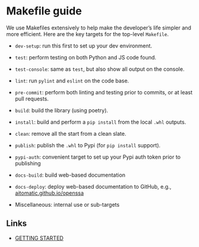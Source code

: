 # Makefile guide

We use Makefiles extensively to help make the developer’s life simpler and more efficient.
Here are the key targets for the top-level `Makefile`.

- `dev-setup`: run this first to set up your dev environment.

- `test`: perform testing on both Python and JS code found.

- `test-console`: same as `test`, but also show all output on the console.

- `lint`: run `pylint` and `eslint` on the code base.

- `pre-commit`: perform both linting and testing prior to commits, or at least pull requests.

- `build`: build the library (using poetry).

- `install`: build and perform a `pip install` from the local `.whl` outputs.

- `clean`: remove all the start from a clean slate.

- `publish`: publish the `.whl` to Pypi (for `pip install` support).

- `pypi-auth`: convenient target to set up your Pypi auth token prior to publishing

- `docs-build`:  build web-based documentation

- `docs-deploy`: deploy web-based documentation to GitHub, e.g., [aitomatic.github.io/openssa](https://aitomatic.github.io/openssa)

- Miscellaneous: internal use or sub-targets

## Links

- [GETTING STARTED](../GETTING_STARTED.md)
